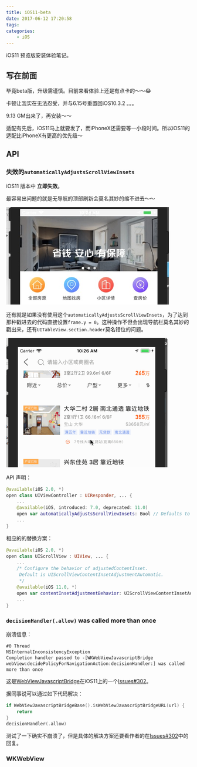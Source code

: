 ```yaml
---
title: iOS11-beta
date: 2017-06-12 17:20:58
tags:
categories:
    - iOS
---
```


iOS11 预览版安装体验笔记。

<!--more-->

## 写在前面

毕竟beta版，升级需谨慎。目前来看体验上还是有点卡的～～😂

卡顿让我实在无法忍受，并与6.15号重置回iOS10.3.2 。。。

9.13 GM出来了，再安装～～

适配有先后，iOS11马上就要发了，而iPhoneX还需要等一小段时间。所以iOS11的适配比iPhoneX有更高的优先级～

## API

### 失效的`automaticallyAdjustsScrollViewInsets`

iOS11 版本中 __立即失效__。

最容易出问题的就是无导航的顶部刷新会莫名其妙的缩不进去～～

![效果图](/images/ios11-beta-1.jpg)

还有就是如果没有使用这个`automaticallyAdjustsScrollViewInsets`，为了达到那种戳进去的代码直接设置`frame.y = 0`。这种操作不但会出现导航栏莫名其妙的戳出来，还有`UITableView.section.header`莫名错位的问题。

![效果图](/images/ios11-beta-2.gif)

API 声明：

``` swift
@available(iOS 2.0, *)
open class UIViewController : UIResponder, ... {
	...
	@available(iOS, introduced: 7.0, deprecated: 11.0)
	open var automaticallyAdjustsScrollViewInsets: Bool // Defaults to YES
	...
}
```

相应的的替换方案：

```swift
@available(iOS 2.0, *)
open class UIScrollView : UIView, ... {
	...
    /* Configure the behavior of adjustedContentInset.
     Default is UIScrollViewContentInsetAdjustmentAutomatic.
     */
    @available(iOS 11.0, *)
    open var contentInsetAdjustmentBehavior: UIScrollViewContentInsetAdjustmentBehavior
    ...
}
```
### `decisionHandler(.allow)` was called more than once

崩溃信息：

```
#0 Thread
NSInternalInconsistencyException
Completion handler passed to -[WKWebViewJavascriptBridge webView:decidePolicyForNavigationAction:decisionHandler:] was called more than once
```
这是[WebViewJavascriptBridge](https://github.com/marcuswestin/WebViewJavascriptBridge)在iOS11上的一个[Issues#302](https://github.com/marcuswestin/WebViewJavascriptBridge/issues/302)。

据同事说可以通过如下代码解决：
```swift
if WebViewJavascriptBridgeBase().isWebViewJavascriptBridgeURL(url) {
    return
}
decisionHandler(.allow)
```

测试了一下确实不崩溃了，但是具体的解决方案还要看作者的在[Issues#302](https://github.com/marcuswestin/WebViewJavascriptBridge/issues/302)中的回复。


### WKWebView

